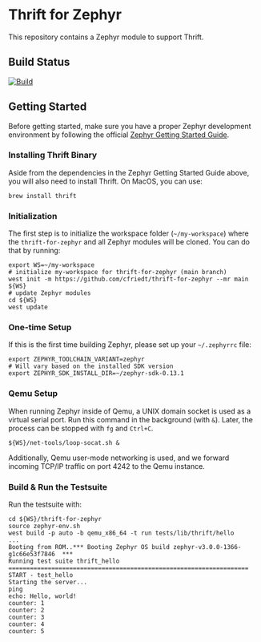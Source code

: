 # Thrift for Zephyr

This repository contains a Zephyr module to support Thrift.

## Build Status

[![Build](https://github.com/cfriedt/thrift-for-zephyr/actions/workflows/build.yml/badge.svg)](https://github.com/cfriedt/thrift-for-zephyr/actions)

## Getting Started

Before getting started, make sure you have a proper Zephyr development
environment by following the official
[Zephyr Getting Started Guide](https://docs.zephyrproject.org/latest/getting_started/index.html).

### Installing Thrift Binary
Aside from the dependencies in the Zephyr Getting Started Guide above, you will also need to install Thrift. On MacOS, you can use:

```brew install thrift```

### Initialization

The first step is to initialize the workspace folder (``~/my-workspace``) where
the ``thrift-for-zephyr`` and all Zephyr modules will be cloned. You can do
that by running:

```shell
export WS=~/my-workspace
# initialize my-workspace for thrift-for-zephyr (main branch)
west init -m https://github.com/cfriedt/thrift-for-zephyr --mr main ${WS}
# update Zephyr modules
cd ${WS}
west update
```

### One-time Setup

If this is the first time building Zephyr, please set up your `~/.zephyrrc` file:
```shell
export ZEPHYR_TOOLCHAIN_VARIANT=zephyr
# Will vary based on the installed SDK version
export ZEPHYR_SDK_INSTALL_DIR=~/zephyr-sdk-0.13.1
```

### Qemu Setup

When running Zephyr inside of Qemu, a UNIX domain socket is used as a virtual serial port.
Run this command in the background (with `&`). Later, the process can be stopped with
`fg` and  `Ctrl+C`.
```shell
${WS}/net-tools/loop-socat.sh &
```

Additionally, Qemu user-mode networking is used, and we forward incoming TCP/IP traffic
on port 4242 to the Qemu instance.


### Build & Run the Testsuite

Run the testsuite with:
```shell
cd ${WS}/thrift-for-zephyr
source zephyr-env.sh
west build -p auto -b qemu_x86_64 -t run tests/lib/thrift/hello
...
Booting from ROM..*** Booting Zephyr OS build zephyr-v3.0.0-1366-g1c66e53f7846  ***
Running test suite thrift_hello
===================================================================
START - test_hello
Starting the server...
ping
echo: Hello, world!
counter: 1
counter: 2
counter: 3
counter: 4
counter: 5
```
